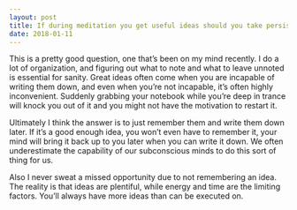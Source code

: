 ```yaml
---
layout: post
title: If during meditation you get useful ideas should you take persistent notes of them or let them pass? What are the tradeoffs?
date: 2018-01-11
---
```


<p>This is a pretty good question, one that’s been on my mind recently. I do a lot of organization, and figuring out what to note and what to leave unnoted is essential for sanity. Great ideas often come when you are incapable of writing them down, and even when you’re not incapable, it’s often highly inconvenient. Suddenly grabbing your notebook while you’re deep in trance will knock you out of it and you might not have the motivation to restart it.</p><p>Ultimately I think the answer is to just remember them and write them down later. If it’s a good enough idea, you won’t even have to remember it, your mind will bring it back up to you later when you can write it down. We often underestimate the capability of our subconscious minds to do this sort of thing for us.</p><p>Also I never sweat a missed opportunity due to not remembering an idea. The reality is that ideas are plentiful, while energy and time are the limiting factors. You’ll always have more ideas than can be executed on.</p>
